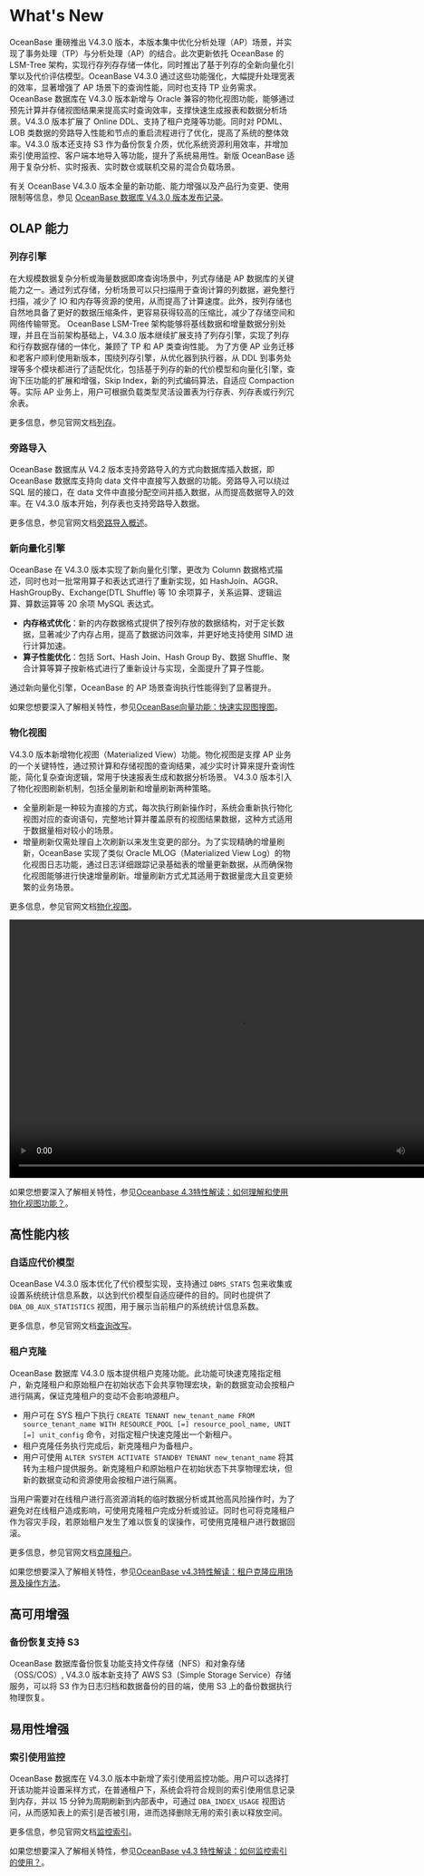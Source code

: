 # What's New

OceanBase 重磅推出 V4.3.0 版本，本版本集中优化分析处理（AP）场景，并实现了事务处理（TP）与分析处理（AP）的结合。此次更新依托 OceanBase 的 LSM-Tree 架构，实现行存列存存储一体化，同时推出了基于列存的全新向量化引擎以及代价评估模型。OceanBase V4.3.0 通过这些功能强化，大幅提升处理宽表的效率，显著增强了 AP 场景下的查询性能，同时也支持 TP 业务需求。
OceanBase 数据库在 V4.3.0 版本新增与 Oracle 兼容的物化视图功能，能够通过预先计算并存储视图结果来提高实时查询效率，支撑快速生成报表和数据分析场景。V4.3.0 版本扩展了 Online DDL、支持了租户克隆等功能。同时对 PDML、LOB 类数据的旁路导入性能和节点的重启流程进行了优化，提高了系统的整体效率。V4.3.0 版本还支持 S3 作为备份恢复介质，优化系统资源利用效率，并增加索引使用监控、客户端本地导入等功能，提升了系统易用性。新版 OceanBase 适用于复杂分析、实时报表、实时数仓或联机交易的混合负载场景。

有关 OceanBase V4.3.0 版本全量的新功能、能力增强以及产品行为变更、使用限制等信息，参见 [OceanBase 数据库 V4.3.0 版本发布记录](https://www.oceanbase.com/product/oceanbase-database-rn/releaseNote#V4.3.0)。

## OLAP 能力

### 列存引擎

在大规模数据复杂分析或海量数据即席查询场景中，列式存储是 AP 数据库的关键能力之一。通过列式存储，分析场景可以只扫描用于查询计算的列数据，避免整行扫描，减少了 IO 和内存等资源的使用，从而提高了计算速度。此外，按列存储也自然地具备了更好的数据压缩条件，更容易获得较高的压缩比，减少了存储空间和网络传输带宽。
OceanBase LSM-Tree 架构能够将基线数据和增量数据分别处理，并且在当前架构基础上，V4.3.0 版本继续扩展支持了列存引擎，实现了列存和行存数据存储的一体化，兼顾了 TP 和 AP 类查询性能。
为了方便 AP 业务迁移和老客户顺利使用新版本，围绕列存引擎，从优化器到执行器，从 DDL 到事务处理等多个模块都进行了适配优化，包括基于列存的新的代价模型和向量化引擎，查询下压功能的扩展和增强，Skip Index，新的列式编码算法，自适应 Compaction 等。实际 AP 业务上，用户可根据负载类型灵活设置表为行存表、列存表或行列冗余表。

更多信息，参见官网文档[列存](700.reference/100.oceanbase-database-concepts/900.storage-architecture/200.data-storage/320.columnstore-engine.md)。

### 旁路导入

OceanBase 数据库从 V4.2 版本支持旁路导入的方式向数据库插入数据，即 OceanBase 数据库支持向 data 文件中直接写入数据的功能。旁路导入可以绕过 SQL 层的接口，在 data 文件中直接分配空间并插入数据，从而提高数据导入的效率。在 V4.3.0 版本开始，列存表也支持旁路导入数据。

更多信息，参见官网文档[旁路导入概述](500.data-migration/1100.bypass-import/100.overview-of-bypass-import.md)。

### 新向量化引擎

OceanBase 在 V4.3.0 版本实现了新向量化引擎，更改为 Column 数据格式描述，同时也对一批常用算子和表达式进行了重新实现，如 HashJoin、AGGR、HashGroupBy、Exchange(DTL Shuffle) 等 10 余项算子，关系运算、逻辑运算、算数运算等 20 余项 MySQL 表达式。

-  **内存格式优化**：新的内存数据格式提供了按列存放的数据结构，对于定长数据，显著减少了内存占用，提高了数据访问效率，并更好地支持使用 SIMD 进行计算加速。
-  **算子性能优化**：包括 Sort、Hash Join、Hash Group By、数据 Shuffle、聚合计算等算子按新格式进行了重新设计与实现，全面提升了算子性能。

通过新向量化引擎，OceanBase 的 AP 场景查询执行性能得到了显著提升。

如果您想要深入了解相关特性，参见[OceanBase向量功能：快速实现图搜图](https://open.oceanbase.com/blog/11372949808)。

### 物化视图

V4.3.0 版本新增物化视图（Materialized View）功能。物化视图是支撑 AP 业务的一个关键特性，通过预计算和存储视图的查询结果，减少实时计算来提升查询性能，简化复杂查询逻辑，常用于快速报表生成和数据分析场景。
V4.3.0 版本引入了物化视图刷新机制，包括全量刷新和增量刷新两种策略。

-  全量刷新是一种较为直接的方式，每次执行刷新操作时，系统会重新执行物化视图对应的查询语句，完整地计算并覆盖原有的视图结果数据，这种方式适用于数据量相对较小的场景。
-  增量刷新仅需处理自上次刷新以来发生变更的部分。为了实现精确的增量刷新，OceanBase 实现了类似 Oracle MLOG（Materialized View Log）的物化视图日志功能，通过日志详细跟踪记录基础表的增量更新数据，从而确保物化视图能够进行快速增量刷新。增量刷新方式尤其适用于数据量庞大且变更频繁的业务场景。

更多信息，参见官网文档[物化视图](700.reference/100.oceanbase-database-concepts/400.database-objects/100.database-objects-of-oracle-mode/500.view-of-oracle-mode/200.materialized-view-of-oracle-mode/100.materialized-view-overview-of-oracle-mode.md)。

<video data-code="9000245" src="https://obbusiness-private.oss-cn-shanghai.aliyuncs.com/doc/video/OceanBase%E7%89%A9%E5%8C%96%E8%A7%86%E5%9B%BE.mp4" controls="" width="811px" height="456.188px"></video>

如果您想要深入了解相关特性，参见[Oceanbase 4.3特性解读：如何理解和使用物化视图功能？](https://open.oceanbase.com/blog/11303510272)。


## 高性能内核

### 自适应代价模型

OceanBase V4.3.0 版本优化了代价模型实现，支持通过 `DBMS_STATS` 包来收集或设置系统统计信息系数，以达到代价模型自适应硬件的目的。同时也提供了 `DBA_OB_AUX_STATISTICS` 视图，用于展示当前租户的系统统计信息系数。

更多信息，参见官网文档[查询改写](700.reference/1000.performance-tuning-guide/500.sql-optimization/400.sql-optimization/500.query-rewrite/100.query-rewrite-overview.md)。

### 租户克隆

OceanBase 数据库 V4.3.0 版本提供租户克隆功能。此功能可快速克隆指定租户，新克隆租户和原始租户在初始状态下会共享物理宏块，新的数据变动会按租户进行隔离，保证克隆租户的变动不会影响源租户。

-  用户可在 SYS 租户下执行 `CREATE TENANT new_tenant_name FROM source_tenant_name WITH RESOURCE_POOL [=] resource_pool_name, UNIT [=] unit_config` 命令，对指定租户快速克隆出一个新租户。
-  租户克隆任务执行完成后，新克隆租户为备租户。
-  用户可使用 `ALTER SYSTEM ACTIVATE STANDBY TENANT new_tenant_name` 将其转为主租户提供服务。新克隆租户和原始租户在初始状态下共享物理宏块，但新的数据变动和资源使用会按租户进行隔离。

当用户需要对在线租户进行高资源消耗的临时数据分析或其他高风险操作时，为了避免对在线租户造成影响，可使用克隆租户完成分析或验证。同时也可将克隆租户作为容灾手段，若原始租户发生了难以恢复的误操作，可使用克隆租户进行数据回滚。

更多信息，参见官网文档[克隆租户](600.manage/200.tenant-management/600.common-tenant-operations/1120.clone-a-tenant.md)。

如果您想要深入了解相关特性，参见[OceanBase v4.3特性解读：租户克隆应用场景及操作方法](https://open.oceanbase.com/blog/11303566848)。

## 高可用增强

### 备份恢复支持 S3

OceanBase 数据库备份恢复功能支持文件存储（NFS）和对象存储（OSS/COS）, V4.3.0 版本新支持了 AWS S3（Simple Storage Service）存储服务，可以将 S3 作为日志归档和数据备份的目的端，使用 S3 上的备份数据执行物理恢复。

## 易用性增强

### 索引使用监控

OceanBase 数据库在 V4.3.0 版本中新增了索引使用监控功能。用户可以选择打开该功能并设置采样方式，在普通租户下，系统会将符合规则的索引使用信息记录到内存，并以 15 分钟为周期刷新到内部表中，可通过 `DBA_INDEX_USAGE` 视图访问，从而感知表上的索引是否被引用，进而选择删除无用的索引表以释放空间。

更多信息，参见官网文档[监控索引](700.reference/300.database-object-management/100.manage-object-of-mysql-mode/500.manage-indexes-of-mysql-mode/350.monitoring-indexes-of-mysql-mode.md)。

如果您想要深入了解相关特性，参见[OceanBase v4.3 特性解读：如何监控索引的使用？](https://open.oceanbase.com/blog/11303601920)。

